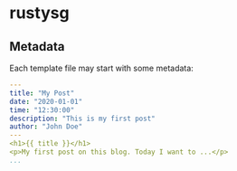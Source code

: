 # rustysg

## Metadata

Each template file may start with some metadata:

```yaml
---
title: "My Post"
date: "2020-01-01"
time: "12:30:00"
description: "This is my first post"
author: "John Doe"
---
<h1>{{ title }}</h1>
<p>My first post on this blog. Today I want to ...</p>
...
```
